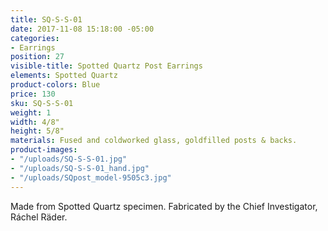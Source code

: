 ```yaml
---
title: SQ-S-S-01
date: 2017-11-08 15:18:00 -05:00
categories:
- Earrings
position: 27
visible-title: Spotted Quartz Post Earrings
elements: Spotted Quartz
product-colors: Blue
price: 130
sku: SQ-S-S-01
weight: 1
width: 4/8"
height: 5/8"
materials: Fused and coldworked glass, goldfilled posts & backs.
product-images:
- "/uploads/SQ-S-S-01.jpg"
- "/uploads/SQ-S-S-01_hand.jpg"
- "/uploads/SQpost_model-9505c3.jpg"
---
```


Made from Spotted Quartz specimen. Fabricated by the Chief Investigator, Ráchel Räder.